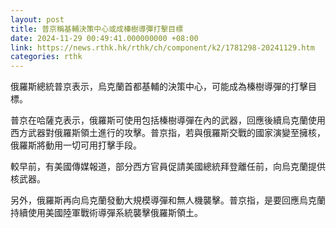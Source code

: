 ```yaml
---
layout: post
title: 普京稱基輔決策中心或成榛樹導彈打擊目標
date: 2024-11-29 00:49:41.000000000 +08:00
link: https://news.rthk.hk/rthk/ch/component/k2/1781298-20241129.htm
categories: rthk
---
```


俄羅斯總統普京表示，烏克蘭首都基輔的決策中心，可能成為榛樹導彈的打擊目標。

普京在哈薩克表示，俄羅斯可使用包括榛樹導彈在內的武器，回應後續烏克蘭使用西方武器對俄羅斯領土進行的攻擊。普京指，若與俄羅斯交戰的國家演變至擁核，俄羅斯將動用一切可用打擊手段。

較早前，有美國傳媒報道，部分西方官員促請美國總統拜登離任前，向烏克蘭提供核武器。

另外，俄羅斯再向烏克蘭發動大規模導彈和無人機襲擊。普京指，是要回應烏克蘭持續使用美國陸軍戰術導彈系統襲擊俄羅斯領土。
